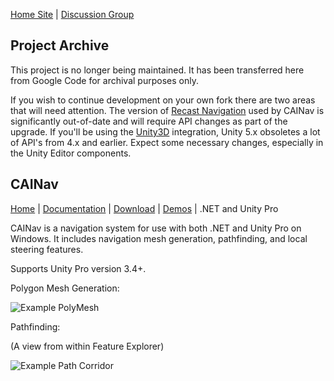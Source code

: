 [Home Site](http://www.critterai.org/) | [Discussion Group](http://groups.google.com/group/critterai)

## Project Archive

This project is no longer being maintained. It has been transferred here from Google Code for archival purposes only.

If you wish to continue development on your own fork there are two areas that will need attention.  The version of [Recast Navigation](https://github.com/memononen/recastnavigation) used by CAINav is significantly out-of-date and will require API changes as part of the upgrade.  If you'll be using the [Unity3D](http://unity3d.com/unity) integration, Unity 5.x obsoletes a lot of API's from 4.x and earlier.  Expect some necessary changes, especially in the Unity Editor components.

## CAINav

[Home](http://www.critterai.org/projects/cainav/) |  [Documentation](http://www.critterai.org/projects/cainav/doc/) | [Download](http://code.google.com/p/critterai/downloads/detail?name=cai-nav-0.4.0.zip) | [Demos](http://code.google.com/p/critterai/downloads/detail?name=CAINav-SamplePack-0.4a.zip) | .NET and Unity Pro

CAINav is a navigation system for use with both .NET and Unity Pro on Windows. It includes navigation mesh generation, pathfinding, and local steering features.

Supports Unity Pro version 3.4+.

Polygon Mesh Generation:

![Example PolyMesh](http://www.critterai.org/projects/cainav/doc/media/PolyMesh-Basic.jpg)

Pathfinding:

(A view from within Feature Explorer)

![Example Path Corridor](http://www.critterai.org/projects/cainav/doc/media/Explorer-StraightPath.jpg)











